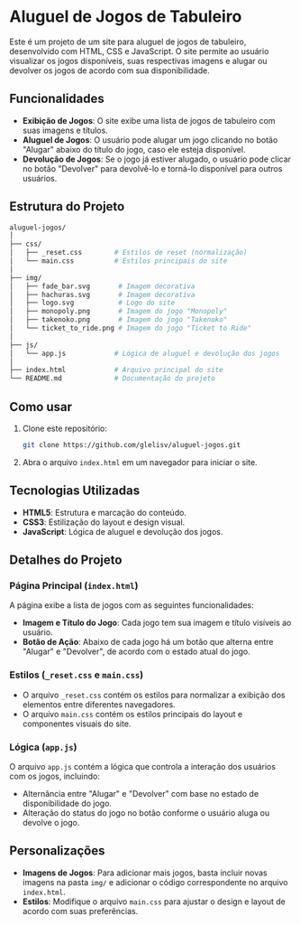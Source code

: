 # Aluguel de Jogos de Tabuleiro

Este é um projeto de um site para aluguel de jogos de tabuleiro, desenvolvido com HTML, CSS e JavaScript. O site permite ao usuário visualizar os jogos disponíveis, suas respectivas imagens e alugar ou devolver os jogos de acordo com sua disponibilidade.

## Funcionalidades

- **Exibição de Jogos**: O site exibe uma lista de jogos de tabuleiro com suas imagens e títulos.
- **Aluguel de Jogos**: O usuário pode alugar um jogo clicando no botão "Alugar" abaixo do título do jogo, caso ele esteja disponível.
- **Devolução de Jogos**: Se o jogo já estiver alugado, o usuário pode clicar no botão "Devolver" para devolvê-lo e torná-lo disponível para outros usuários.
  
## Estrutura do Projeto

```bash
aluguel-jogos/
│
├── css/
│   ├── _reset.css        # Estilos de reset (normalização)
│   └── main.css          # Estilos principais do site
│
├── img/
│   ├── fade_bar.svg       # Imagem decorativa
│   ├── hachuras.svg       # Imagem decorativa
│   ├── logo.svg           # Logo do site
│   ├── monopoly.png       # Imagem do jogo "Monopoly"
│   ├── takenoko.png       # Imagem do jogo "Takenoko"
│   └── ticket_to_ride.png # Imagem do jogo "Ticket to Ride"
│
├── js/
│   └── app.js            # Lógica de aluguel e devolução dos jogos
│
├── index.html            # Arquivo principal do site
└── README.md             # Documentação do projeto
```

## Como usar

1. Clone este repositório:
    ```bash
    git clone https://github.com/glelisv/aluguel-jogos.git
    ```
2. Abra o arquivo `index.html` em um navegador para iniciar o site.

## Tecnologias Utilizadas

- **HTML5**: Estrutura e marcação do conteúdo.
- **CSS3**: Estilização do layout e design visual.
- **JavaScript**: Lógica de aluguel e devolução dos jogos.

## Detalhes do Projeto

### Página Principal (`index.html`)

A página exibe a lista de jogos com as seguintes funcionalidades:

- **Imagem e Título do Jogo**: Cada jogo tem sua imagem e título visíveis ao usuário.
- **Botão de Ação**: Abaixo de cada jogo há um botão que alterna entre "Alugar" e "Devolver", de acordo com o estado atual do jogo.
  
### Estilos (`_reset.css` e `main.css`)

- O arquivo `_reset.css` contém os estilos para normalizar a exibição dos elementos entre diferentes navegadores.
- O arquivo `main.css` contém os estilos principais do layout e componentes visuais do site.

### Lógica (`app.js`)

O arquivo `app.js` contém a lógica que controla a interação dos usuários com os jogos, incluindo:
- Alternância entre "Alugar" e "Devolver" com base no estado de disponibilidade do jogo.
- Alteração do status do jogo no botão conforme o usuário aluga ou devolve o jogo.

## Personalizações

- **Imagens de Jogos**: Para adicionar mais jogos, basta incluir novas imagens na pasta `img/` e adicionar o código correspondente no arquivo `index.html`.
- **Estilos**: Modifique o arquivo `main.css` para ajustar o design e layout de acordo com suas preferências.